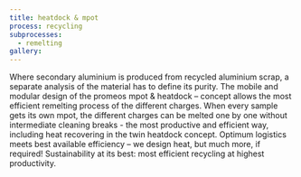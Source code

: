```yaml
---
title: heatdock & mpot
process: recycling
subprocesses:
  - remelting
gallery:
---
```


Where secondary aluminium is produced from recycled aluminium scrap, a separate analysis of the material has to define its purity. The mobile and modular design of the promeos mpot & heatdock – concept allows the most efficient remelting process of the different charges. When every sample gets its own mpot, the different charges can be melted one by one without intermediate cleaning breaks  - the most productive and efficient way, including heat recovering in the twin heatdock concept. Optimum logistics meets best available efficiency – we design heat, but much more, if required!  Sustainability at its best: most efficient recycling at highest productivity.


